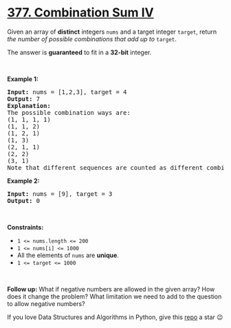 # [377. Combination Sum IV][title]

<p>Given an array of <strong>distinct</strong> integers <code>nums</code> and a target integer <code>target</code>, return <em>the number of possible combinations that add up to</em> <code>target</code>.</p>
<p>The answer is <strong>guaranteed</strong> to fit in a <strong>32-bit</strong> integer.</p>
<p> </p>
<p><strong>Example 1:</strong></p>
<pre><strong>Input:</strong> nums = [1,2,3], target = 4
<strong>Output:</strong> 7
<strong>Explanation:</strong>
The possible combination ways are:
(1, 1, 1, 1)
(1, 1, 2)
(1, 2, 1)
(1, 3)
(2, 1, 1)
(2, 2)
(3, 1)
Note that different sequences are counted as different combinations.
</pre>
<p><strong>Example 2:</strong></p>
<pre><strong>Input:</strong> nums = [9], target = 3
<strong>Output:</strong> 0
</pre>
<p> </p>
<p><strong>Constraints:</strong></p>
<ul>
<li><code>1 &lt;= nums.length &lt;= 200</code></li>
<li><code>1 &lt;= nums[i] &lt;= 1000</code></li>
<li>All the elements of <code>nums</code> are <strong>unique</strong>.</li>
<li><code>1 &lt;= target &lt;= 1000</code></li>
</ul>
<p> </p>
<p><strong>Follow up:</strong> What if negative numbers are allowed in the given array? How does it change the problem? What limitation we need to add to the question to allow negative numbers?</p>


If you love Data Structures and Algorithms in Python, give this [repo][me] a star :wink:

[title]: https://leetcode.com/problems/combination-sum-iv
[me]: https://github.com/bumblebee211196/awesome-python-leetcode